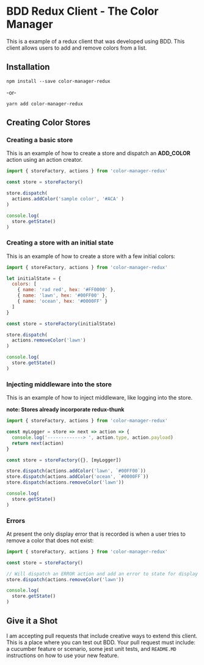 BDD Redux Client - The Color Manager
====================================
This is a example of a redux client that was developed using BDD. This client allows
users to add and remove colors from a list.

Installation
------------
`npm install --save color-manager-redux`

  -or-

`yarn add color-manager-redux`

Creating Color Stores
----------------

### Creating a basic store
This is an example of how to create a store and dispatch an __ADD_COLOR__ action
using an action creator.

```javascript
import { storeFactory, actions } from 'color-manager-redux'

const store = storeFactory()

store.dispatch(
  actions.addColor('sample color', '#ACA' )
)

console.log(
  store.getState()
)
```

### Creating a store with an initial state
This is an example of how to create a store with a few initial colors:

```javascript
import { storeFactory, actions } from 'color-manager-redux'

let initialState = {
  colors: [
    { name: 'rad red', hex: '#FF0000' },
    { name: 'lawn', hex: '#00FF00' },
    { name: 'ocean', hex: '#0000FF' }
  ]
}

const store = storeFactory(initialState)

store.dispatch(
  actions.removeColor('lawn')
)

console.log(
  store.getState()
)
```


### Injecting middleware into the store
This is an example of how to inject middleware, like logging into the store.

**note: Stores already incorporate redux-thunk**

```javascript
import { storeFactory, actions } from 'color-manager-redux'

const myLogger = store => next => action => {
  console.log('-------------> ', action.type, action.payload)
  return next(action)
}

const store = storeFactory({}, [myLogger])

store.dispatch(actions.addColor('lawn', `#00FF00`))
store.dispatch(actions.addColor('ocean', `#0000FF`))
store.dispatch(actions.removeColor('lawn'))

console.log(
  store.getState()
)
```

### Errors
At present the only display error that is recorded is when a user tries to remove
a color that does not exist:

```javascript
import { storeFactory, actions } from 'color-manager-redux'

const store = storeFactory()

// Will dispatch an ERROR action and add an error to state for display
store.dispatch(actions.removeColor('lawn'))

console.log(
  store.getState()
)
```

Give it a Shot
--------------
I am accepting pull requests that include creative ways to extend this client. This
is a place where you can test out BDD. Your pull request must include: a cucumber feature
or scenario, some jest unit tests, and `README.MD` instructions on how to use your new feature.
